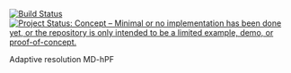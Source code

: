 [![Build Status](https://travis-ci.com/mortele/Adaptive-resolution-MD-hPF.svg?token=81VUNKkUYjZSicZzs1NR&branch=master)](https://travis-ci.com/mortele/Adaptive-resolution-MD-hPF) [![Project Status: Concept – Minimal or no implementation has been done yet, or the repository is only intended to be a limited example, demo, or proof-of-concept.](https://www.repostatus.org/badges/latest/concept.svg)](https://www.repostatus.org/#concept)

Adaptive resolution MD-hPF
